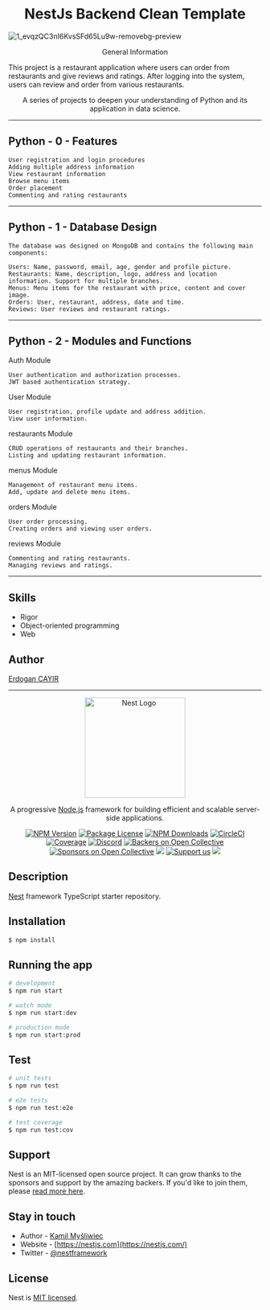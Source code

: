 <h1 align="center">NestJs Backend Clean Template</h1>


![1_evqzQC3nI6KvsSFd65Lu9w-removebg-preview](https://github.com/erdogancayir/nestjs-backend-template/assets/94300378/14f9c663-3400-4ab0-8e79-757e426946d2)


<p align="center">
  General Information

This project is a restaurant application where users can order from restaurants and give reviews and ratings. After logging into the system, users can review and order from various restaurants.
</p>
<p align="center">
  A series of projects to deepen your understanding of Python and its application in data science.
</p>

<hr/>

## Python - 0 - Features
    User registration and login procedures
    Adding multiple address information
    View restaurant information
    Browse menu items
    Order placement
    Commenting and rating restaurants
<hr/>

## Python - 1 - Database Design
    The database was designed on MongoDB and contains the following main components:

    Users: Name, password, email, age, gender and profile picture.
    Restaurants: Name, description, logo, address and location information. Support for multiple branches.
    Menus: Menu items for the restaurant with price, content and cover image.
    Orders: User, restaurant, address, date and time.
    Reviews: User reviews and restaurant ratings.
<hr/>

## Python - 2 - Modules and Functions
  Auth Module

    User authentication and authorization processes.
    JWT based authentication strategy.

User Module

    User registration, profile update and address addition.
    View user information.

restaurants Module

    CRUD operations of restaurants and their branches.
    Listing and updating restaurant information.

menus Module

    Management of restaurant menu items.
    Add, update and delete menu items.

orders Module

    User order processing.
    Creating orders and viewing user orders.

reviews Module

    Commenting and rating restaurants.
    Managing reviews and ratings.
<hr/>


## Skills

- Rigor
- Object-oriented programming
- Web

## Author

<a href="https://github.com/erdogancayir">Erdogan CAYIR</a>

<hr/>




<p align="center">
  <a href="http://nestjs.com/" target="blank"><img src="https://nestjs.com/img/logo-small.svg" width="200" alt="Nest Logo" /></a>
</p>

[circleci-image]: https://img.shields.io/circleci/build/github/nestjs/nest/master?token=abc123def456
[circleci-url]: https://circleci.com/gh/nestjs/nest

  <p align="center">A progressive <a href="http://nodejs.org" target="_blank">Node.js</a> framework for building efficient and scalable server-side applications.</p>
    <p align="center">
<a href="https://www.npmjs.com/~nestjscore" target="_blank"><img src="https://img.shields.io/npm/v/@nestjs/core.svg" alt="NPM Version" /></a>
<a href="https://www.npmjs.com/~nestjscore" target="_blank"><img src="https://img.shields.io/npm/l/@nestjs/core.svg" alt="Package License" /></a>
<a href="https://www.npmjs.com/~nestjscore" target="_blank"><img src="https://img.shields.io/npm/dm/@nestjs/common.svg" alt="NPM Downloads" /></a>
<a href="https://circleci.com/gh/nestjs/nest" target="_blank"><img src="https://img.shields.io/circleci/build/github/nestjs/nest/master" alt="CircleCI" /></a>
<a href="https://coveralls.io/github/nestjs/nest?branch=master" target="_blank"><img src="https://coveralls.io/repos/github/nestjs/nest/badge.svg?branch=master#9" alt="Coverage" /></a>
<a href="https://discord.gg/G7Qnnhy" target="_blank"><img src="https://img.shields.io/badge/discord-online-brightgreen.svg" alt="Discord"/></a>
<a href="https://opencollective.com/nest#backer" target="_blank"><img src="https://opencollective.com/nest/backers/badge.svg" alt="Backers on Open Collective" /></a>
<a href="https://opencollective.com/nest#sponsor" target="_blank"><img src="https://opencollective.com/nest/sponsors/badge.svg" alt="Sponsors on Open Collective" /></a>
  <a href="https://paypal.me/kamilmysliwiec" target="_blank"><img src="https://img.shields.io/badge/Donate-PayPal-ff3f59.svg"/></a>
    <a href="https://opencollective.com/nest#sponsor"  target="_blank"><img src="https://img.shields.io/badge/Support%20us-Open%20Collective-41B883.svg" alt="Support us"></a>
  <a href="https://twitter.com/nestframework" target="_blank"><img src="https://img.shields.io/twitter/follow/nestframework.svg?style=social&label=Follow"></a>
</p>
  <!--[![Backers on Open Collective](https://opencollective.com/nest/backers/badge.svg)](https://opencollective.com/nest#backer)
  [![Sponsors on Open Collective](https://opencollective.com/nest/sponsors/badge.svg)](https://opencollective.com/nest#sponsor)-->

## Description

[Nest](https://github.com/nestjs/nest) framework TypeScript starter repository.

## Installation

```bash
$ npm install
```

## Running the app

```bash
# development
$ npm run start

# watch mode
$ npm run start:dev

# production mode
$ npm run start:prod
```

## Test

```bash
# unit tests
$ npm run test

# e2e tests
$ npm run test:e2e

# test coverage
$ npm run test:cov
```

## Support

Nest is an MIT-licensed open source project. It can grow thanks to the sponsors and support by the amazing backers. If you'd like to join them, please [read more here](https://docs.nestjs.com/support).

## Stay in touch

- Author - [Kamil Myśliwiec](https://kamilmysliwiec.com)
- Website - [https://nestjs.com](https://nestjs.com/)
- Twitter - [@nestframework](https://twitter.com/nestframework)

## License

Nest is [MIT licensed](LICENSE).
